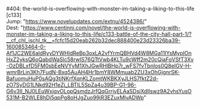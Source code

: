 #404: the-world-is-overflowing-with-monster-im-taking-a-liking-to-this-life [c133] <br/>
Jump: "https://www.novelupdates.com/extnu/4524386/" <br/>
Dest: "https://www.centinni.com/novel/the-world-is-overflowing-with-monster-im-taking-a-liking-to-this-life/c133-battle-of-the-city-hall-part-1/?__cf_chl_jschl_tk__=fcfc15d20eab262b32dec888400e23d23326ba39-1600853464-0-Af1JC2WE6aldRyyDYWHIdReBp3oxLA2vfYrmQBHVd4W8MGa11IYsMypIOnHxZ2yksQ6oQabdWaSlc58rwIS76QTtVwb4KLTu9cWff2m20cQjaFqVSfT3Xv-OzDBLxfD5FM0sbEeNVYyM1XhJGwRHlBHp7r_wFS7fvTbnIos0Q8eIGV-H-wmrBrLin3Kh7FudN-Bxq5AuAH4Hr1bmY8WMmuab2ZU3xOhGjgnrSK-BafuomuHuP0sAQg3tjNKrfXqnKLZomtWKBKXyJLHS7fktZ2d-zO7SyDG1LNkd92H1eZj_LBTlL5SpZa4u39BP-G1-96-G6v3II_NJ0LEuWxjqvOLopQsmdzJrfQqGrrjyELAaSDsjXdIIswz9A2vhsYusO531M-B2WLE8hDj5qpPg8oHJgZuo99jR3EZuxMlvADWp"